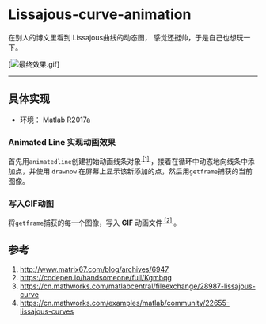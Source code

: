 # Lissajous-curve-animation

在别人的博文里看到 Lissajous曲线的动态图， 感觉还挺帅，于是自己也想玩一下。

[![最终效果.gif](https://s26.postimg.org/c7a1wjlx5/image.gif)]

---------------
## 具体实现
- 环境： Matlab R2017a

### Animated Line 实现动画效果
首先用`animatedline`创建初始动画线条对象<sup>[ [1] ][animatedline]</sup>，接着在循环中动态地向线条中添加点，并使用 `drawnow` 在屏幕上显示该新添加的点，然后用`getframe`捕获的当前图像。

[animatedline]:https://cn.mathworks.com/help/matlab/ref/animatedline.html

### 写入GIF动图
将`getframe`捕获的每一个图像，写入 **GIF** 动画文件<sup>[ [2] ][imwrite]</sup>。

[imwrite]:https://cn.mathworks.com/help/matlab/ref/imwrite.html?searchHighlight=gifs&s_tid=doc_srchtitle#btv452g-1


## 参考
1. http://www.matrix67.com/blog/archives/6947
2. https://codepen.io/handsomeone/full/Kgmbqg
3. https://cn.mathworks.com/matlabcentral/fileexchange/28987-lissajous-curve
4. https://cn.mathworks.com/examples/matlab/community/22655-lissajous-curves
